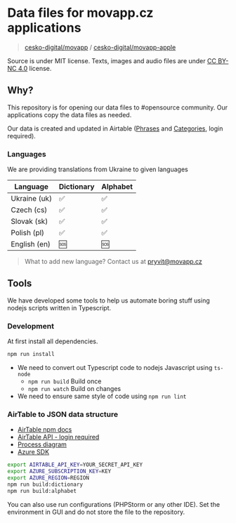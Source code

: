 # Data files for movapp.cz applications

> [cesko-digital/movapp](https://github.com/cesko-digital/movapp)
> / [cesko-digital/movapp-apple](https://github.com/cesko-digital/movapp-apple)

Source is under MIT license. Texts, images and audio files are
under [CC BY-NC 4.0](https://creativecommons.org/licenses/by-nc/4.0/deed.cs) license.

## Why?

This repository is for opening our data files to #opensource community. Our applications copy the data files as needed.

Our data is created and updated in
Airtable ([Phrases](https://airtable.com/appLciQqZNGDR3J6W/tblDQ7VuXpW6WmPpH/viwtUJ5B0HM7Zbe6Z?blocks=hide)
and [Categories](https://airtable.com/appLciQqZNGDR3J6W/tbl99lSvZaGW2czPu/viw5DEx2It8pelQrt?blocks=hide), login required).

### Languages

We are providing translations from Ukraine to given languages

| Language     | Dictionary | Alphabet |
|--------------|------------|----------|
| Ukraine (uk) | ✅          | ✅      |
| Czech (cs)   | ✅          | ✅      |
| Slovak (sk)  | ✅          | ✅      |
| Polish (pl)  | ✅          | ✅      |
| English (en) | 🆘         | 🆘       |

> What to add new language? Contact us at [pryvit@movapp.cz](mailto:pryvit@movapp.cz)

## Tools

We have developed some tools to help us automate boring stuff using nodejs scripts written in Typescript.

### Development

At first install all dependencies.

```bash
npm run install
```

- We need to convert out Typescript code to nodejs Javascript using `ts-node`
  - `npm run build` Build once
  - `npm run watch` Build on changes
- We need to ensure same style of code using `npm run lint`

### AirTable to JSON data structure

- [AirTable npm docs](https://www.npmjs.com/package/airtable)
- [AirTable API - login required](https://airtable.com/appLciQqZNGDR3J6W/api/docs)
- [Process diagram](https://app.diagrams.net/#G1mYrjyU01kJwz6Tg72o2B2XFDwVJn9AhC)
- [Azure SDK](https://docs.microsoft.com/cs-cz/azure/cognitive-services/speech-service/)

```bash
export AIRTABLE_API_KEY=YOUR_SECRET_API_KEY
export AZURE_SUBSCRIPTION_KEY=KEY
export AZURE_REGION=REGION
npm run build:dictionary
npm run build:alphabet
```

You can also use run configurations (PHPStorm or any other IDE). Set the environment in GUI and do not store the file to the repository.
